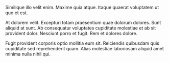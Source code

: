 Similique illo velit enim. Maxime quia atque. Itaque quaerat voluptatem ut quo et est.
 At dolorem velit. Excepturi totam praesentium quae dolorum dolores. Sunt aliquid at sunt. Ab consequatur voluptates cupiditate molestiae et ab sit provident dolor. Nesciunt porro et fugit. Rem et dolores dolore.
 Fugit provident corporis optio mollitia eum sit. Reiciendis quibusdam quis cupiditate sed reprehenderit quam. Alias molestiae laboriosam aliquid amet minima nulla nihil qui.